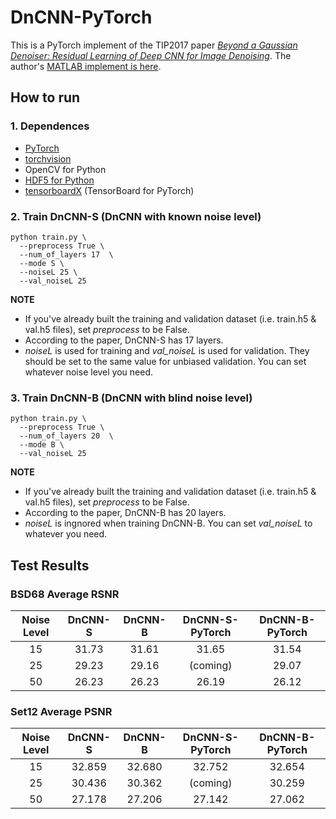 # DnCNN-PyTorch

This is a PyTorch implement of the TIP2017 paper [*Beyond a Gaussian Denoiser: Residual Learning of Deep CNN for Image Denoising*](http://ieeexplore.ieee.org/document/7839189/). The author's [MATLAB implement is here](https://github.com/cszn/DnCNN).

## How to run

### 1. Dependences
* [PyTorch](http://pytorch.org/)
* [torchvision](https://github.com/pytorch/vision)
* OpenCV for Python
* [HDF5 for Python](http://www.h5py.org/)
* [tensorboardX](https://github.com/lanpa/tensorboard-pytorch) (TensorBoard for PyTorch)

### 2. Train DnCNN-S (DnCNN with known noise level)
```
python train.py \
  --preprocess True \
  --num_of_layers 17  \
  --mode S \
  --noiseL 25 \
  --val_noiseL 25
```
**NOTE**
* If you've already built the training and validation dataset (i.e. train.h5 & val.h5 files), set *preprocess* to be False.
* According to the paper, DnCNN-S has 17 layers.
* *noiseL* is used for training and *val_noiseL* is used for validation. They should be set to the same value for unbiased validation. You can set whatever noise level you need.

### 3. Train DnCNN-B (DnCNN with blind noise level)
```
python train.py \
  --preprocess True \
  --num_of_layers 20  \
  --mode B \
  --val_noiseL 25
```
**NOTE**
* If you've already built the training and validation dataset (i.e. train.h5 & val.h5 files), set *preprocess* to be False.
* According to the paper, DnCNN-B has 20 layers.
* *noiseL* is ingnored when training DnCNN-B. You can set *val_noiseL* to whatever you need.

## Test Results

### BSD68 Average RSNR

| Noise Level | DnCNN-S | DnCNN-B | DnCNN-S-PyTorch | DnCNN-B-PyTorch |
|:-----------:|:-------:|:-------:|:---------------:|:---------------:|
|     15      |  31.73  |  31.61  |      31.65      |      31.54      |
|     25      |  29.23  |  29.16  |    (coming)     |      29.07      |
|     50      |  26.23  |  26.23  |      26.19      |      26.12      |

### Set12 Average PSNR

| Noise Level | DnCNN-S | DnCNN-B | DnCNN-S-PyTorch | DnCNN-B-PyTorch |
|:-----------:|:-------:|:-------:|:---------------:|:---------------:|
|     15      | 32.859  | 32.680  |     32.752      |     32.654      |
|     25      | 30.436  | 30.362  |    (coming)     |     30.259      |
|     50      | 27.178  | 27.206  |     27.142      |     27.062      |
